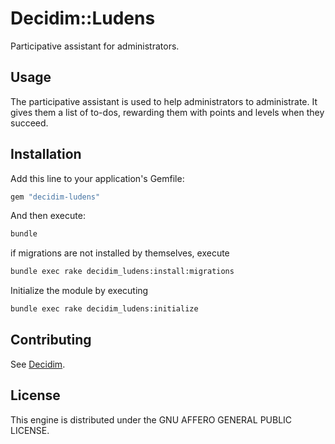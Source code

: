 # Decidim::Ludens

Participative assistant for administrators.

## Usage

The participative assistant is used to help administrators to administrate.
It gives them a list of to-dos, rewarding them with points and levels when they succeed.

## Installation

Add this line to your application's Gemfile:

```ruby
gem "decidim-ludens"
```

And then execute:

```bash
bundle
```

if migrations are not installed by themselves, execute

```bash
bundle exec rake decidim_ludens:install:migrations
```
 
Initialize the module by executing
```bash
bundle exec rake decidim_ludens:initialize
```

## Contributing

See [Decidim](https://github.com/OpenSourcePolitics/decidim-ludens).

## License

This engine is distributed under the GNU AFFERO GENERAL PUBLIC LICENSE.
